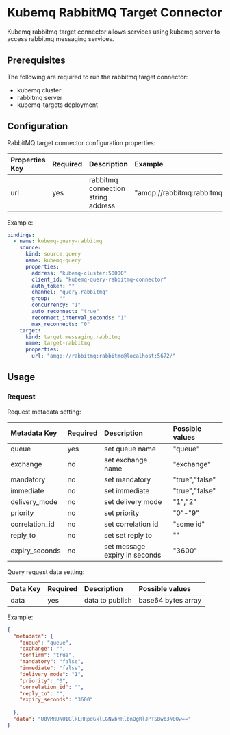 # Kubemq RabbitMQ Target Connector

Kubemq rabbitmq target connector allows services using kubemq server to access rabbitmq messaging services.

## Prerequisites
The following are required to run the rabbitmq target connector:

- kubemq cluster
- rabbitmq server
- kubemq-targets deployment

## Configuration

RabbitMQ target connector configuration properties:

| Properties Key                  | Required | Description                                 | Example                                                                |
|:--------------------------------|:---------|:--------------------------------------------|:-----------------------------------------------------------------------|
| url                      | yes      | rabbitmq connection string address          | "amqp://rabbitmq:rabbitmq@localhost:5672/" |

Example:

```yaml
bindings:
  - name: kubemq-query-rabbitmq
    source:
      kind: source.query
      name: kubemq-query
      properties:
        address: "kubemq-cluster:50000"
        client_id: "kubemq-query-rabbitmq-connector"
        auth_token: ""
        channel: "query.rabbitmq"
        group:   ""
        concurrency: "1"
        auto_reconnect: "true"
        reconnect_interval_seconds: "1"
        max_reconnects: "0"
    target:
      kind: target.messaging.rabbitmq
      name: target-rabbitmq
      properties:
        url: "amqp://rabbitmq:rabbitmq@localhost:5672/"
```

## Usage

### Request

Request metadata setting:

| Metadata Key   | Required | Description         | Possible values |
|:---------------|:---------|:--------------------|:----------------|
| queue          | yes      | set queue name | "queue"         |
| exchange       | no      | set exchange name | "exchange"         |
| mandatory      | no      | set mandatory | "true","false"         |
| immediate      | no      | set immediate | "true","false"         |
| delivery_mode  | no      | set delivery mode | "1","2"         |
| priority       | no      | set priority | "0"-"9"         |
| correlation_id | no      | set correlation id | "some id"         |
| reply_to       | no      | set set reply to | ""         |
| expiry_seconds | no      | set message expiry in seconds| "3600"         |


Query request data setting:

| Data Key | Required | Description  | Possible values    |
|:---------|:---------|:-------------|:-------------------|
| data     | yes      | data to publish | base64 bytes array |

Example:


```json
{
  "metadata": {
    "queue": "queue",
    "exchange": "",
    "confirm": "true",
    "mandatory": "false",
    "immediate": "false",
    "delivery_mode": "1",
    "priority": "0",
    "correlation_id": "",
    "reply_to": "",
    "expiry_seconds": "3600"
    
  },
  "data": "U0VMRUNUIGlkLHRpdGxlLGNvbnRlbnQgRlJPTSBwb3N0Ow=="
}
```
